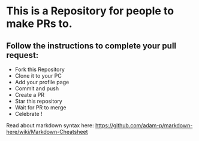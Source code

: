# This is a Repository for people to make PRs to.

## Follow the instructions to complete your pull request:

- Fork this Repository
- Clone it to your PC
- Add your profile page
- Commit and push
- Create a PR
- Star this repository
- Wait for PR to merge
- Celebrate ! 


Read about markdown syntax here:
https://github.com/adam-p/markdown-here/wiki/Markdown-Cheatsheet
 
